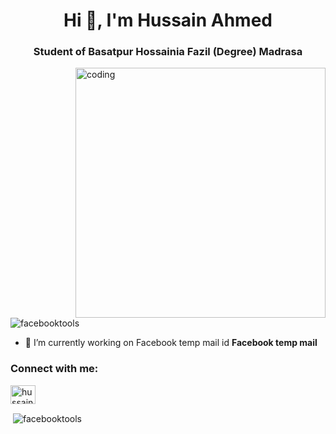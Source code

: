 <h1 align="center">Hi 👋, I'm Hussain Ahmed</h1>
<h3 align="center">Student of Basatpur Hossainia Fazil (Degree) Madrasa</h3>
<img align="right" alt="coding" width="400" src="https://user-images.githubusercontent.com/55389276/140866485-8fb1c876-9a8f-4d6a-98dc-08c4981eaf70.gif">

<p align="left"> <img src="https://komarev.com/ghpvc/?username=facebooktools&label=Profile%20views&color=0e75b6&style=flat" alt="facebooktools" /> </p>

- 🔭 I’m currently working on Facebook temp mail id **Facebook temp mail**

<h3 align="left">Connect with me:</h3>
<p align="left">
<a href="https://fb.com/hussain" target="blank"><img align="center" src="https://raw.githubusercontent.com/rahuldkjain/github-profile-readme-generator/master/src/images/icons/Social/facebook.svg" alt="hussain" height="30" width="40" /></a>
</p>

<p>&nbsp;<img align="center" src="https://github-readme-stats.vercel.app/api?username=facebooktools&show_icons=true&locale=en" alt="facebooktools" /></p>
